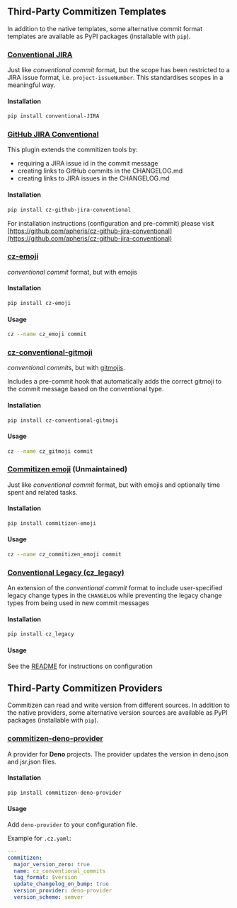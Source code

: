 ## Third-Party Commitizen Templates

In addition to the native templates, some alternative commit format templates
are available as PyPI packages (installable with `pip`).

### [Conventional JIRA](https://pypi.org/project/conventional-JIRA/)

Just like _conventional commit_ format, but the scope has been restricted to a
JIRA issue format, i.e. `project-issueNumber`. This standardises scopes in a
meaningful way.

#### Installation

```sh
pip install conventional-JIRA
```

### [GitHub JIRA Conventional](https://pypi.org/project/cz-github-jira-conventional/)

This plugin extends the commitizen tools by:

- requiring a JIRA issue id in the commit message
- creating links to GitHub commits in the CHANGELOG.md
- creating links to JIRA issues in the CHANGELOG.md

#### Installation

```sh
pip install cz-github-jira-conventional
```

For installation instructions (configuration and pre-commit) please visit [https://github.com/apheris/cz-github-jira-conventional](https://github.com/apheris/cz-github-jira-conventional)

### [cz-emoji](https://github.com/adam-grant-hendry/cz-emoji)

_conventional commit_ format, but with emojis

#### Installation

```sh
pip install cz-emoji
```

#### Usage

```sh
cz --name cz_emoji commit
```

### [cz-conventional-gitmoji](https://github.com/ljnsn/cz-conventional-gitmoji)

*conventional commit*s, but with [gitmojis](https://gitmoji.dev).

Includes a pre-commit hook that automatically adds the correct gitmoji to the commit message based on the conventional type.

#### Installation

```sh
pip install cz-conventional-gitmoji
```

#### Usage

```sh
cz --name cz_gitmoji commit
```

### [Commitizen emoji](https://pypi.org/project/commitizen-emoji/) (Unmaintained)

Just like _conventional commit_ format, but with emojis and optionally time spent and related tasks.

#### Installation

```sh
pip install commitizen-emoji
```

#### Usage

```sh
cz --name cz_commitizen_emoji commit
```

### [Conventional Legacy (cz_legacy)][1]

An extension of the _conventional commit_ format to include user-specified
legacy change types in the `CHANGELOG` while preventing the legacy change types
from being used in new commit messages

#### Installation

```sh
pip install cz_legacy
```

#### Usage

See the [README][1] for instructions on configuration

[1]: https://pypi.org/project/cz_legacy

## Third-Party Commitizen Providers

Commitizen can read and write version from different sources. In addition to the native providers, some alternative version sources are available as PyPI packages (installable with `pip`).

### [commitizen-deno-provider](https://pypi.org/project/commitizen-deno-provider/)

A provider for **Deno** projects. The provider updates the version in deno.json and jsr.json files.

#### Installation

```sh
pip install commitizen-deno-provider
```

#### Usage

Add `deno-provider` to your configuration file.

Example for `.cz.yaml`:

```yaml
---
commitizen:
  major_version_zero: true
  name: cz_conventional_commits
  tag_format: $version
  update_changelog_on_bump: true
  version_provider: deno-provider
  version_scheme: semver
```
